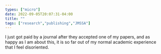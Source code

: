 ```yaml
---
types: ["micro"]
date: 2022-09-05T20:07:31-04:00
title: ""
tags: ["research","publishing","JMSSA"]
---
```

I just got paid by a journal after they accepted one of my papers, and as happy as I am about this, it is so far out of my normal academic experience that I feel disoriented.
